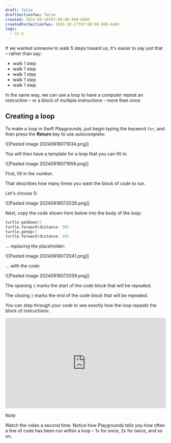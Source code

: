 ```yaml
---
draft: false
draftSectionTwo: false
created: 2024-09-18T07:00:00.000-0400
createdForSectionTwo: 2024-10-17T07:00:00.000-0400
tags:
  - C2.4
---
```

If we wanted someone to walk 5 steps toward us, it's easier to say just that – rather than say:

- walk 1 step
- walk 1 step
- walk 1 step
- walk 1 step
- walk 1 step

In the same way, we can use a loop to have a computer repeat an instruction – or a block of multiple instructions – more than once.
## Creating a loop

To make a loop in Swift Playgrounds, just begin typing the keyword `for`, and then press the **Return** key to use autocomplete:

![[Pasted image 20240918071834.png]]

You will then have a template for a loop that you can fill in:

![[Pasted image 20240918071959.png]]

First, fill in the *number*.

That describes how many times you want the block of code to run.

Let's choose 5:

![[Pasted image 20240918072026.png]]

Next, copy the code shown here below into the body of the loop:

```swift
turtle.penDown()
turtle.forward(distance: 50)
turtle.penUp()
turtle.forward(distance: 50)
```

... replacing the placeholder:

![[Pasted image 20240918072041.png]]

... with the code:

![[Pasted image 20240918072059.png]]

The opening `{` marks the start of the code block that will be repeated.

The closing `}` marks the end of the code block that will be repeated.

You can step through your code to see exactly how the loop repeats the block of instructions:

<div style="padding:56.25% 0 0 0;position:relative;">
	<iframe src="https://player.vimeo.com/video/1010565533?h=b9ab9ef479&amp;badge=0&amp;autopause=0&amp;player_id=0&amp;app_id=58479&portrait=0&byline=0&title=0" frameborder="0" allow="autoplay; fullscreen; picture-in-picture; clipboard-write" style="position:absolute;top:0;left:0;width:100%;height:100%;" title="Opening the Teamspace">
	</iframe>
	</div>
<script src="https://player.vimeo.com/api/player.js"></script>

> [!NOTE]
> 
> Watch the video a second time. Notice how Playgrounds tells you how often a line of code has been run within a loop – 1x for once, 2x for twice, and so on.
